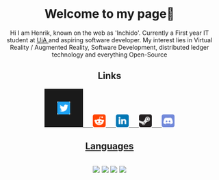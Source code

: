 <h1 align="center">Welcome to my page🗿</h1>
<div align="center">
  <p>
   Hi I am Henrik, known on the web as 'Inchido'. Currently a First year IT student at <a href="https://www.uia.no/en">UiA </a> and aspiring software developer. 
    My interest lies in Virtual Reality / Augmented Reality, Software Development, distributed ledger technology and everything Open-Source
  </p>
	<h2>Links</h2>
	<a href="https://twitter.com/_Inchido"><img border=30px alt="Twitter" width="30px" margin="1000px"
		src="https://github.com/edent/SuperTinyIcons/blob/master/images/svg/twitter.svg"
	</a>&nbsp;&nbsp;&nbsp;&nbsp;&nbsp;
	<a href="https://www.reddit.com/user/Inchido">
		<img alt="Reddit" width="30px"
		src="https://github.com/edent/SuperTinyIcons/blob/master/images/svg/reddit.svg"
	</a>&nbsp;&nbsp;&nbsp;&nbsp;&nbsp;
	<a href="https://www.linkedin.com/in/lars-henrik-råkil">
		<img alt="LinkedIn" width="30px"
		src="https://github.com/edent/SuperTinyIcons/blob/master/images/svg/linkedin.svg"
	</a>&nbsp;&nbsp;&nbsp;&nbsp;&nbsp;
	<a href="https://steamcommunity.com/profiles/76561198135935374/">
		<img alt="Steam" width="30px"
		src="https://github.com/edent/SuperTinyIcons/blob/master/images/svg/steam.svg"
	</a>&nbsp;&nbsp;&nbsp;&nbsp;&nbsp;
	<a href="https://discordapp.com/users/167610187119722496">
		<img alt="Steam" width="30px"
		src="https://github.com/edent/SuperTinyIcons/blob/master/images/svg/discord.svg"
	</a>
</div>
<div align="center">
<h2>Languages<h2/>		
		
[![](https://img.shields.io/badge/Golang-00599C.svg?style=flat&logo=go)](https://go.dev/)
[![](https://img.shields.io/badge/Java-b07219.svg?style=flat&logo=java)](https://www.java.com/en/)
[![](https://img.shields.io/badge/JavaScript-f1e05a.svg?style=flat&logo=JavaScript)](https://www.javascript.com/)
[![](https://img.shields.io/badge/Markdown-40d47e.svg?style=flat&logo=Markdown)](https://www.markdownguide.org/)

<!-- You found the secret message! Have a cookie🍪 -->
